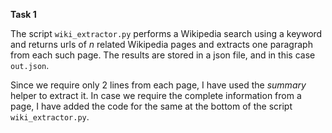 **Task 1**

The script `wiki_extractor.py` performs a Wikipedia search using a keyword and returns urls of _n_ related Wikipedia pages and extracts one paragraph from each such page.
The results are stored in a json file, and in this case `out.json`. 

Since we require only 2 lines from each page, I have used the _summary_ helper to extract it. In case we require the complete information from a page, I have added the code for the same at the bottom of the script `wiki_extractor.py`.
